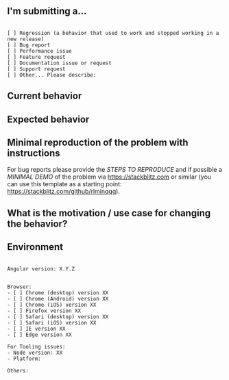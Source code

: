 <!--
PLEASE HELP US PROCESS GITHUB ISSUES FASTER BY PROVIDING THE FOLLOWING INFORMATION.

ISSUES MISSING IMPORTANT INFORMATION MAY BE CLOSED WITHOUT INVESTIGATION.
-->

## I'm submitting a...
<!-- Check one of the following options with "x" -->
<pre><code>
[ ] Regression (a behavior that used to work and stopped working in a new release)
[ ] Bug report  <!-- Please search GitHub for a similar issue or PR before submitting -->
[ ] Performance issue
[ ] Feature request
[ ] Documentation issue or request
[ ] Support request
[ ] Other... Please describe:
</code></pre>

## Current behavior
<!-- Describe how the issue manifests. -->


## Expected behavior
<!-- Describe what the desired behavior would be. -->


## Minimal reproduction of the problem with instructions
For bug reports please provide the *STEPS TO REPRODUCE* and if possible a *MINIMAL DEMO* of the problem via
https://stackblitz.com or similar (you can use this template as a starting point: https://stackblitz.com/github/rlminqqq).


## What is the motivation / use case for changing the behavior?
<!-- Describe the motivation or the concrete use case. -->


## Environment

<pre><code>
Angular version: X.Y.Z
<!-- Check whether this is still an issue in the most recent Angular version -->

Browser:
- [ ] Chrome (desktop) version XX
- [ ] Chrome (Android) version XX
- [ ] Chrome (iOS) version XX
- [ ] Firefox version XX
- [ ] Safari (desktop) version XX
- [ ] Safari (iOS) version XX
- [ ] IE version XX
- [ ] Edge version XX
 
For Tooling issues:
- Node version: XX  <!-- run `node --version` -->
- Platform:  <!-- Mac, Linux, Windows -->

Others:
<!-- Anything else relevant?  Operating system version, IDE, package manager, HTTP server, ... -->
</code></pre>

